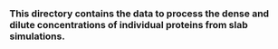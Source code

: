 ### This directory contains the data to process the dense and dilute concentrations of individual proteins from slab simulations.